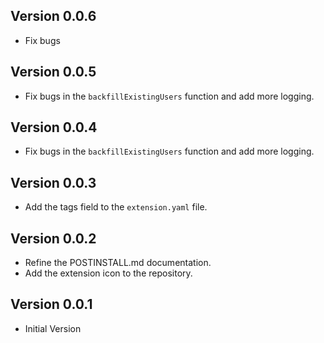 ## Version 0.0.6

- Fix bugs

## Version 0.0.5

- Fix bugs in the `backfillExistingUsers` function and add more logging.

## Version 0.0.4

- Fix bugs in the `backfillExistingUsers` function and add more logging.

## Version 0.0.3

- Add the tags field to the `extension.yaml` file.

## Version 0.0.2

- Refine the POSTINSTALL.md documentation.
- Add the extension icon to the repository.

## Version 0.0.1

- Initial Version
